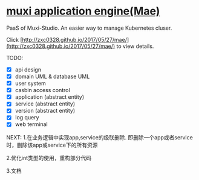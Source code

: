 # [muxi application engine(Mae)](https://github.com/muxiyun/Mae/tree/master)

PaaS of Muxi-Studio. An easier way to manage Kubernetes cluser.

Click [http://zxc0328.github.io/2017/05/27/mae/](http://zxc0328.github.io/2017/05/27/mae/) to view details.


TODO:
- [x] api design
- [x] domain UML & database UML
- [x] user system
- [x] casbin access control
- [x] application (abstract entity)
- [x] service (abstract entity)
- [x] version (abstract entity)
- [x] log query
- [x] web terminal

NEXT:
1.在业务逻辑中实现app,service的级联删除. 即删除一个app或者service时，删除该app或service下的所有资源

2.优化int类型的使用，重构部分代码

3.文档